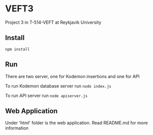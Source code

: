 VEFT3
=====

Project 3 in T-514-VEFT at Reykjavík University


Install
-------

`npm install`


Run
---

There are two server, one for Kodemon insertions and one for API

To run Kodemon database server run
`node index.js`


To run API server run
`node apiserver.js`


Web Application
----------------

Under 'html' folder is the web application. Read README.md for more information
